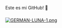 Este es mi GitHub! 👋
###
 [![GERMAN-LUNA-1.png](https://i.postimg.cc/bJCxQXJ2/GERMAN-LUNA-1.png)](https://postimg.cc/XG5Bbz9V) 

